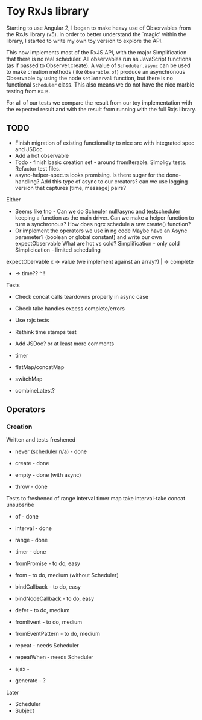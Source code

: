# Toy RxJs library

Starting to use Angular 2, I began to make heavy use of Observables from
the RxJs library (v5). In order to better understand the `magic' within the library,
I started to write my own toy version to explore the API.

This now implements most of the RxJS API, with the major Simplification
that there is no real scheduler. All observables run as JavaScript functions
(as if passed to Observer.create). A value of `Scheduler.async` can be used
to make creation methods (like `Obserable.of`) produce an asynchronous
Observable by using the node `setInterval` function, but there is no functional
`Scheduler` class. This also means we do not have the nice marble testing
from `RxJs`.

For all of our tests we compare the result from our toy implementation with
the expected result and with the result from running with the full Rxjs library.

## TODO

* Finish migration of existing functionality to nice src with integrated spec and JSDoc
* Add a hot observable
* Todo - finish basic creation set - around fromIterable. Simpligy tests. Refactor test files.
* async-helper-spec.ts looks promising. Is there sugar for the done-handling? Add this type of async to our creators?
can we use logging version that captures [time, message] pairs?

Either
 * Seems like tno - Can we do Scheuler null/async and testscheduler keeping a function as the main driver.
    Can we make a helper function to turn a synchronous? How does ngrx schedule a raw create() function?
  * Or implement the operators we use in ng code
Maybe have an Async parameter? (boolean or global constant) and write our own expectObservable
What are hot vs cold?
Simplification - only cold
Simplicication - limited scheduling

expectObervable
x -> value (we implement against an array?)
| -> complete
- -> time??
^
!

Tests

* Check concat calls teardowns properly in async case
* Check take handles excess complete/errors
* Use rxjs tests
* Rethink time stamps test

* Add JSDoc? or at least more comments

* timer
* flatMap/concatMap
* switchMap
* combineLatest?

## Operators

### Creation

Written and tests freshened
* never (scheduler n/a) - done

* create - done
* empty - done (with async)
* throw - done

Tests to freshened
of
range
interval
timer
map
take
interval-take
concat
unsubsribe

* of - done
* interval - done
* range - done
* timer - done
* fromPromise - to do, easy

* from - to do, medium (without Scheduler)


* bindCallback - to do, easy
* bindNodeCallback - to do, easy

* defer - to do, medium
* fromEvent - to do, medium
* fromEventPattern - to do, medium

* repeat - needs Scheduler
* repeatWhen - needs Scheduler

* ajax -
* generate - ?

Later
* Scheduler
* Subject